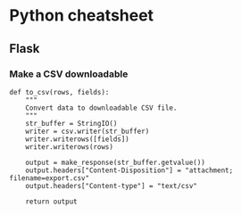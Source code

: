 # Python cheatsheet

## Flask

### Make a CSV downloadable


    def to_csv(rows, fields):
        """
        Convert data to downloadable CSV file.
        """
        str_buffer = StringIO()
        writer = csv.writer(str_buffer)
        writer.writerows([fields])
        writer.writerows(rows)
    
        output = make_response(str_buffer.getvalue())
        output.headers["Content-Disposition"] = "attachment; filename=export.csv"
        output.headers["Content-type"] = "text/csv"
    
        return output

<!--stackedit_data:
eyJoaXN0b3J5IjpbLTUxMjk1Nzk4NCw3MzA5OTgxMTZdfQ==
-->
